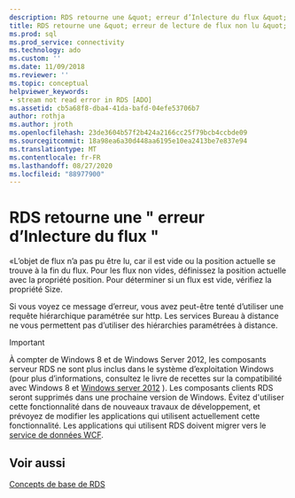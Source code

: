 ```yaml
---
description: RDS retourne une &quot; erreur d’Inlecture du flux &quot;
title: RDS retourne une &quot; erreur de lecture de flux non lu &quot; | Microsoft Docs
ms.prod: sql
ms.prod_service: connectivity
ms.technology: ado
ms.custom: ''
ms.date: 11/09/2018
ms.reviewer: ''
ms.topic: conceptual
helpviewer_keywords:
- stream not read error in RDS [ADO]
ms.assetid: cb5a68f8-dba4-41da-bafd-04efe53706b7
author: rothja
ms.author: jroth
ms.openlocfilehash: 23de3604b57f2b424a2166cc25f79bcb4ccbde09
ms.sourcegitcommit: 18a98ea6a30d448aa6195e10ea2413be7e837e94
ms.translationtype: MT
ms.contentlocale: fr-FR
ms.lasthandoff: 08/27/2020
ms.locfileid: "88977900"
---
```

# <a name="rds-returns-quotstream-not-readquot-error"></a>RDS retourne une &quot; erreur d’Inlecture du flux &quot;
«L’objet de flux n’a pas pu être lu, car il est vide ou la position actuelle se trouve à la fin du flux. Pour les flux non vides, définissez la position actuelle avec la propriété position. Pour déterminer si un flux est vide, vérifiez la propriété Size.  
  
 Si vous voyez ce message d’erreur, vous avez peut-être tenté d’utiliser une requête hiérarchique paramétrée sur http. Les services Bureau à distance ne vous permettent pas d’utiliser des hiérarchies paramétrées à distance.  
  
> [!IMPORTANT]
>  À compter de Windows 8 et de Windows Server 2012, les composants serveur RDS ne sont plus inclus dans le système d’exploitation Windows (pour plus d’informations, consultez le livre de recettes sur la compatibilité avec Windows 8 et [Windows server 2012](https://www.microsoft.com/download/details.aspx?id=27416) ). Les composants clients RDS seront supprimés dans une prochaine version de Windows. Évitez d'utiliser cette fonctionnalité dans de nouveaux travaux de développement, et prévoyez de modifier les applications qui utilisent actuellement cette fonctionnalité. Les applications qui utilisent RDS doivent migrer vers le [service de données WCF](https://go.microsoft.com/fwlink/?LinkId=199565).  
  
## <a name="see-also"></a>Voir aussi  
 [Concepts de base de RDS](./rds-fundamentals.md)